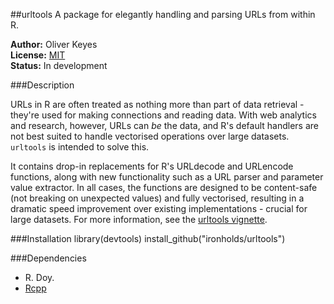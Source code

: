 ##urltools
A package for elegantly handling and parsing URLs from within R.

__Author:__ Oliver Keyes<br/>
__License:__ [MIT](http://opensource.org/licenses/MIT)<br/>
__Status:__ In development

###Description

URLs in R are often treated as nothing more than part of data retrieval -
they're used for making connections and reading data. With web analytics
and research, however, URLs can *be* the data, and R's default handlers
are not best suited to handle vectorised operations over large datasets.
<code>urltools</code> is intended to solve this. 

It contains drop-in replacements for R's URLdecode and URLencode functions, along
with new functionality such as a URL parser and parameter value extractor. In all
cases, the functions are designed to be content-safe (not breaking on unexpected values)
and fully vectorised, resulting in a dramatic speed improvement over existing implementations -
crucial for large datasets. For more information, see the [urltools vignette](https://github.com/Ironholds/urltools/blob/master/vignettes/urltools.Rmd).

###Installation
    library(devtools)
    install_github("ironholds/urltools")

###Dependencies
* R. Doy.
* [Rcpp](http://cran.rstudio.com/web/packages/Rcpp/)

